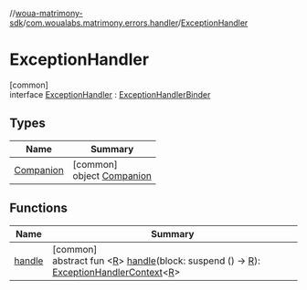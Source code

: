 //[woua-matrimony-sdk](../../../index.md)/[com.woualabs.matrimony.errors.handler](../index.md)/[ExceptionHandler](index.md)

# ExceptionHandler

[common]\
interface [ExceptionHandler](index.md) : [ExceptionHandlerBinder](../-exception-handler-binder/index.md)

## Types

| Name | Summary |
|---|---|
| [Companion](-companion/index.md) | [common]<br>object [Companion](-companion/index.md) |

## Functions

| Name | Summary |
|---|---|
| [handle](handle.md) | [common]<br>abstract fun <[R](handle.md)> [handle](handle.md)(block: suspend () -> [R](handle.md)): [ExceptionHandlerContext](../-exception-handler-context/index.md)<[R](handle.md)> |
